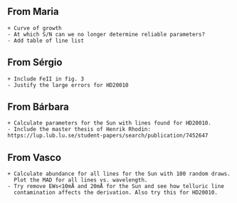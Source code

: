## From Maria
    + Curve of growth
    - At which S/N can we no longer determine reliable parameters?
    - Add table of line list


## From Sérgio
    + Include FeII in fig. 3
    - Justify the large errors for HD20010


## From Bárbara
    + Calculate parameters for the Sun with lines found for HD20010.
    - Include the master thesis of Henrik Rhodin: https://lup.lub.lu.se/student-papers/search/publication/7452647


## From Vasco
    + Calculate abundance for all lines for the Sun with 100 random draws.
      Plot the MAD for all lines vs. wavelength.
    - Try remove EWs<10mÅ and 20mÅ for the Sun and see how telluric line
      contamination affects the derivation. Also try this for HD20010.
